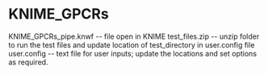 # KNIME_GPCRs
KNIME_GPCRs_pipe.knwf  -- file open in KNIME 
test_files.zip 	       -- unzip folder to run the test files and update location of test_directory in user.config file
user.config            -- text file for user inputs; update the locations and set options as required. 
